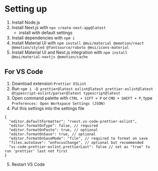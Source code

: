 # Setting up

1. Install Node.js
2. Install Next.js with `npx create-next-app@latest`
   - install with default settings
3. Install dependencies with `npm i`
4. Install Material UI with `npm install @mui/material @emotion/react @emotion/styled @fontsource/roboto @mui/icons-material`
5. Install Material UI and Next.js integration with `npm install @mui/material-nextjs @emotion/cache`

## For VS Code

1. Download extension `Prettier ESLint`
2. Run `npm i -D prettier@latest eslint@latest prettier-eslint@latest @typescript-eslint/parser@latest typescript@latest`
3. Open command palette with `CTRL + SIFT + P` or `CMD + SHIFT + P`, type `Preferences: Open Workspace Settings (JSON)`
4. Put this settings into the settings file

```
{
  "editor.defaultFormatter": "rvest.vs-code-prettier-eslint",
  "editor.formatOnType": false, // required
  "editor.formatOnPaste": true, // optional
  "editor.formatOnSave": true, // optional
  "editor.formatOnSaveMode": "file", // required to format on save
  "files.autoSave": "onFocusChange", // optional but recommended
  "vs-code-prettier-eslint.prettierLast": false // set as "true" to run 'prettier' last not first
}
```

5. Restart VS Code
